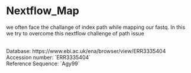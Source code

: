 # Nextflow_Map
we often face the challange of index path while mapping our fastq. In this we try to overcome this nextflow challenge of path issue

<br>
Database: https://www.ebi.ac.uk/ena/browser/view/ERR3335404 <br>
Accession number: `ERR3335404` <br>
Reference Sequence: `Agy99`  <br>

